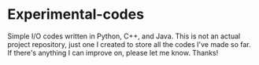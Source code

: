 # Experimental-codes
Simple I/O codes written in Python, C++, and Java. This is not an actual project repository, just one I created to store all the codes I've made so far. If there's anything I can improve on, please let me know. Thanks!


